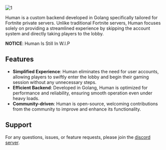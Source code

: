 ![1](https://cdn2.unrealengine.com/15br-shockwave-ltm-motd-800x450-800x450-8183c5111fc3.jpg)

Human is a custom backend developed in Golang specifically tailored for Fortnite private servers. Unlike traditional Fortnite servers, Human focuses solely on providing a streamlined experience by skipping the account system and directly taking players to the lobby.

**NOTICE**: Human Is Still In W.I.P

## Features

- **Simplified Experience**: Human eliminates the need for user accounts, allowing players to swiftly enter the lobby and begin their gaming session without any unnecessary steps.
- **Efficient Backend**: Developed in Golang, Human is optimized for performance and reliability, ensuring smooth operation even under heavy loads.
- **Community-driven**: Human is open-source, welcoming contributions from the community to improve and enhance its functionality.

## Support

For any questions, issues, or feature requests, please join the [discord server](https://dsc.gg/hum1n).
